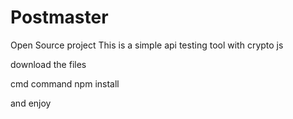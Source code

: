 # Postmaster

Open Source project 
This is a simple api testing tool with crypto js

download the files

cmd command
npm install

and enjoy
